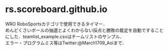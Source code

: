 # rs.scoreboard.github.io
WRO RoboSportsカテゴリで使用できるタイマー．<br>
めんどくさいボールの抽選とよくわからない採点と勝敗の裁定を自動ですることにした．teamlist_example.csvはチームリストのサンプル．<br>
エラー・プログラムミス等はTwitter:@March1709_Aoiまで．
